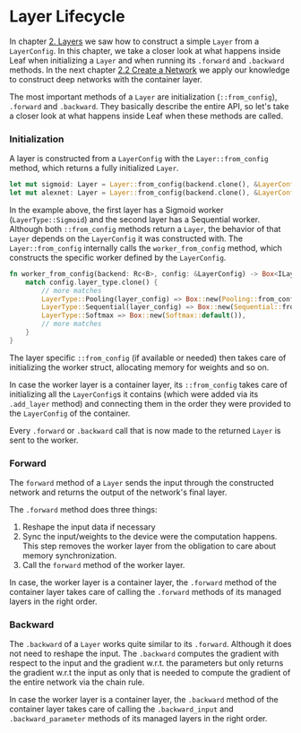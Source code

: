 # Layer Lifecycle

In chapter [2. Layers](./layers.html) we saw how to
construct a simple `Layer` from a `LayerConfig`. In this chapter, we take
a closer look at what happens inside Leaf when initializing a `Layer` and when running its 
`.forward` and `.backward` methods. In the next chapter [2.2 Create a Network](./building-networks.html) we 
apply our knowledge to construct deep networks with the container layer.

The most important methods of a `Layer` are initialization (`::from_config`), `.forward` and `.backward`.
They basically describe the entire API, so let's take a closer look at what happens inside Leaf when these methods are called.

### Initialization

A layer is constructed from a `LayerConfig` with the `Layer::from_config`
method, which returns a fully initialized `Layer`.

```rust
let mut sigmoid: Layer = Layer::from_config(backend.clone(), &LayerConfig::new("sigmoid", LayerType::Sigmoid))
let mut alexnet: Layer = Layer::from_config(backend.clone(), &LayerConfig::new("alexnet", LayerType::Sequential(cfg)))
```

In the example above, the first layer has a Sigmoid worker
(`LayerType::Sigmoid`) and the second layer has a Sequential worker.
Although both `::from_config` methods return a `Layer`, the behavior of
that `Layer` depends on the `LayerConfig` it was constructed with. The
`Layer::from_config` internally calls the `worker_from_config` method, which
constructs the specific worker defined by the `LayerConfig`.

```rust
fn worker_from_config(backend: Rc<B>, config: &LayerConfig) -> Box<ILayer<B>> {
    match config.layer_type.clone() {
        // more matches
        LayerType::Pooling(layer_config) => Box::new(Pooling::from_config(&layer_config)),
        LayerType::Sequential(layer_config) => Box::new(Sequential::from_config(backend, &layer_config)),
        LayerType::Softmax => Box::new(Softmax::default()),
        // more matches
    }
}
```

The layer specific `::from_config` (if available or needed) then takes care of
initializing the worker struct, allocating memory for weights and so on.

In case the worker layer is a container layer, its `::from_config` takes
care of initializing all the `LayerConfig`s it contains (which were added via its
`.add_layer` method) and connecting them in
the order they were provided to the `LayerConfig` of the container.

Every `.forward` or `.backward` call that is now made to the returned `Layer` is
sent to the worker.

### Forward

The `forward` method of a `Layer` sends the input through the constructed
network and returns the output of the network's final layer.

The `.forward` method does three things:

1. Reshape the input data if necessary
2. Sync the input/weights to the device were the computation happens. This step
removes the worker layer from the obligation to care about memory synchronization.
3. Call the `forward` method of the worker layer.

In case, the worker layer is a container layer, the `.forward` method of the
container layer takes care of calling the `.forward` methods of its managed
layers in the right order.

### Backward

The `.backward` of a `Layer` works quite similar to its `.forward`. Although it
does not need to reshape the input. The `.backward` computes
the gradient with respect to the input and the gradient w.r.t. the parameters but
only returns the gradient w.r.t the input as only that is needed to compute the
gradient of the entire network via the chain rule.

In case the worker layer is a container layer, the `.backward` method of the
container layer takes care of calling the `.backward_input` and
`.backward_parameter` methods of its managed layers in the right order.
